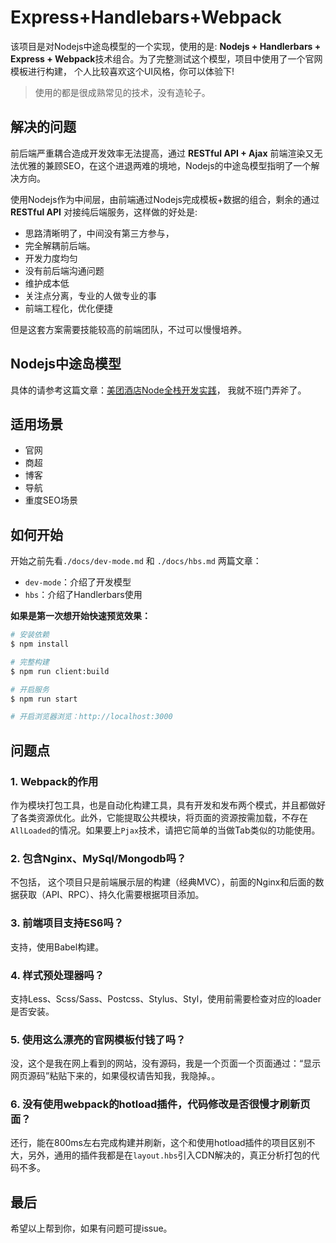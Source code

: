 # Express+Handlebars+Webpack

该项目是对Nodejs中途岛模型的一个实现，使用的是: **Nodejs + Handlerbars + Express + Webpack**技术组合。为了完整测试这个模型，项目中使用了一个官网模板进行构建， 个人比较喜欢这个UI风格，你可以体验下!

> 使用的都是很成熟常见的技术，没有造轮子。

## 解决的问题

前后端严重耦合造成开发效率无法提高，通过 **RESTful API + Ajax** 前端渲染又无法优雅的兼顾SEO，在这个进退两难的境地，Nodejs的中途岛模型指明了一个解决方向。

使用Nodejs作为中间层，由前端通过Nodejs完成模板+数据的组合，剩余的通过 **RESTful API** 对接纯后端服务，这样做的好处是:

- 思路清晰明了，中间没有第三方参与，
- 完全解耦前后端。
- 开发力度均匀
- 没有前后端沟通问题
- 维护成本低
- 关注点分离，专业的人做专业的事
- 前端工程化，优化便捷

但是这套方案需要技能较高的前端团队，不过可以慢慢培养。



##  Nodejs中途岛模型

具体的请参考这篇文章：[美团酒店Node全栈开发实践](https://tech.meituan.com/node-fullstack-development-practice.html)， 我就不班门弄斧了。

## 适用场景

- 官网
- 商超
- 博客
- 导航
- 重度SEO场景

## 如何开始

开始之前先看```./docs/dev-mode.md``` 和 ```./docs/hbs.md``` 两篇文章：

- ```dev-mode```：介绍了开发模型
- ```hbs```：介绍了Handlerbars使用

**如果是第一次想开始快速预览效果：**

```bash
# 安装依赖
$ npm install

# 完整构建
$ npm run client:build

# 开启服务
$ npm run start

# 开启浏览器浏览：http://localhost:3000
```

## 问题点

### 1. Webpack的作用

作为模块打包工具，也是自动化构建工具，具有开发和发布两个模式，并且都做好了各类资源优化。此外，它能提取公共模块，将页面的资源按需加载，不存在```AllLoaded```的情况。如果要上```Pjax```技术，请把它简单的当做Tab类似的功能使用。


### 2. 包含Nginx、MySql/Mongodb吗？

不包括， 这个项目只是前端展示层的构建（经典MVC），前面的Nginx和后面的数据获取（API、RPC）、持久化需要根据项目添加。

### 3. 前端项目支持ES6吗？

支持，使用Babel构建。

### 4. 样式预处理器吗？

支持Less、Scss/Sass、Postcss、Stylus、Styl，使用前需要检查对应的loader是否安装。

### 5. 使用这么漂亮的官网模板付钱了吗？

没，这个是我在网上看到的网站，没有源码，我是一个页面一个页面通过：“显示网页源码”粘贴下来的，如果侵权请告知我，我隐掉。。

### 6. 没有使用webpack的hotload插件，代码修改是否很慢才刷新页面？

还行，能在800ms左右完成构建并刷新，这个和使用hotload插件的项目区别不大，另外，通用的插件我都是在```layout.hbs```引入CDN解决的，真正分析打包的代码不多。

## 最后

希望以上帮到你，如果有问题可提issue。
